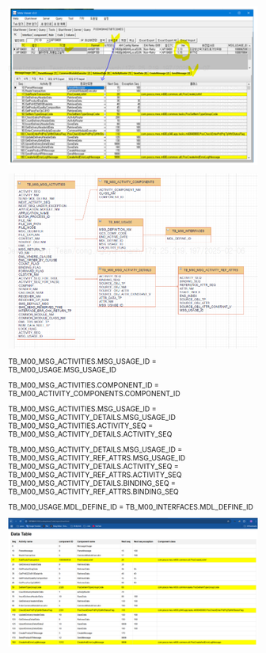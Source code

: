 ![alt text](ui.png)

![alt text](erd.png)


TB_M00_MSG_ACTIVITIES.MSG_USAGE_ID = TB_M00_USAGE.MSG_USAGE_ID

TB_M00_MSG_ACTIVITIES.COMPONENT_ID = TB_M00_ACTIVITY_COMPONENTS.COMPONENT_ID

TB_M00_MSG_ACTIVITIES.MSG_USAGE_ID = TB_M00_MSG_ACTIVITY_DETAILS.MSG_USAGE_ID
TB_M00_MSG_ACTIVITIES.ACTIVITY_SEQ = TB_M00_MSG_ACTIVITY_DETAILS.ACTIVITY_SEQ


TB_M00_MSG_ACTIVITY_DETAILS.MSG_USAGE_ID = TB_M00_MSG_ACTIVITY_REF_ATTRS.MSG_USAGE_ID
TB_M00_MSG_ACTIVITY_DETAILS.ACTIVITY_SEQ = TB_M00_MSG_ACTIVITY_REF_ATTRS.ACTIVITY_SEQ
TB_M00_MSG_ACTIVITY_DETAILS.BINDING_SEQ = TB_M00_MSG_ACTIVITY_REF_ATTRS.BINDING_SEQ

TB_M00_USAGE.MDL_DEFINE_ID = TB_M00_INTERFACES.MDL_DEFINE_ID 



![alt text](ui1.png)